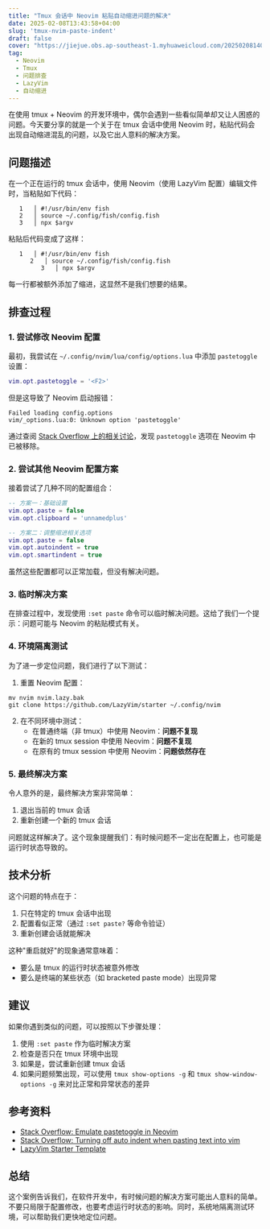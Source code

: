 ```yaml
---
title: "Tmux 会话中 Neovim 粘贴自动缩进问题的解决"
date: 2025-02-08T13:43:58+04:00
slug: 'tmux-nvim-paste-indent'
draft: false
cover: "https://jiejue.obs.ap-southeast-1.myhuaweicloud.com/20250208140012411.webp"
tag:
  - Neovim
  - Tmux
  - 问题排查
  - LazyVim
  - 自动缩进
---
```


在使用 tmux + Neovim 的开发环境中，偶尔会遇到一些看似简单却又让人困惑的问题。今天要分享的就是一个关于在 tmux 会话中使用 Neovim 时，粘贴代码会出现自动缩进混乱的问题，以及它出人意料的解决方案。

<!--more-->

## 问题描述

在一个正在运行的 tmux 会话中，使用 Neovim（使用 LazyVim 配置）编辑文件时，当粘贴如下代码：

```fish
   1   │ #!/usr/bin/env fish
   2   │ source ~/.config/fish/config.fish
   3   │ npx $argv
```

粘贴后代码变成了这样：

```fish
   1   │ #!/usr/bin/env fish
      2   │ source ~/.config/fish/config.fish
         3   │ npx $argv
```

每一行都被额外添加了缩进，这显然不是我们想要的结果。

## 排查过程

### 1. 尝试修改 Neovim 配置

最初，我尝试在 `~/.config/nvim/lua/config/options.lua` 中添加 `pastetoggle` 设置：

```lua
vim.opt.pastetoggle = '<F2>'
```

但是这导致了 Neovim 启动报错：

```
Failed loading config.options
vim/_options.lua:0: Unknown option 'pastetoggle'
```

通过查阅 [Stack Overflow 上的相关讨论](https://stackoverflow.com/questions/76687544/emulate-pastetoggle-in-neovim)，发现 `pastetoggle` 选项在 Neovim 中已被移除。

### 2. 尝试其他 Neovim 配置方案

接着尝试了几种不同的配置组合：

```lua
-- 方案一：基础设置
vim.opt.paste = false
vim.opt.clipboard = 'unnamedplus'

-- 方案二：调整缩进相关选项
vim.opt.paste = false
vim.opt.autoindent = true
vim.opt.smartindent = true
```

虽然这些配置都可以正常加载，但没有解决问题。

### 3. 临时解决方案

在排查过程中，发现使用 `:set paste` 命令可以临时解决问题。这给了我们一个提示：问题可能与 Neovim 的粘贴模式有关。

### 4. 环境隔离测试

为了进一步定位问题，我们进行了以下测试：

1. 重置 Neovim 配置：
```fish
mv nvim nvim.lazy.bak
git clone https://github.com/LazyVim/starter ~/.config/nvim
```

2. 在不同环境中测试：
   - 在普通终端（非 tmux）中使用 Neovim：**问题不复现**
   - 在新的 tmux session 中使用 Neovim：**问题不复现**
   - 在原有的 tmux session 中使用 Neovim：**问题依然存在**

### 5. 最终解决方案

令人意外的是，最终解决方案非常简单：

1. 退出当前的 tmux 会话
2. 重新创建一个新的 tmux 会话

问题就这样解决了。这个现象提醒我们：有时候问题不一定出在配置上，也可能是运行时状态导致的。

## 技术分析

这个问题的特点在于：
1. 只在特定的 tmux 会话中出现
2. 配置看似正常（通过 `:set paste?` 等命令验证）
3. 重新创建会话就能解决

这种"重启就好"的现象通常意味着：
- 要么是 tmux 的运行时状态被意外修改
- 要么是终端的某些状态（如 bracketed paste mode）出现异常

## 建议

如果你遇到类似的问题，可以按照以下步骤处理：

1. 使用 `:set paste` 作为临时解决方案
2. 检查是否只在 tmux 环境中出现
3. 如果是，尝试重新创建 tmux 会话
4. 如果问题频繁出现，可以使用 `tmux show-options -g` 和 `tmux show-window-options -g` 来对比正常和异常状态的差异

## 参考资料

- [Stack Overflow: Emulate pastetoggle in Neovim](https://stackoverflow.com/questions/76687544/emulate-pastetoggle-in-neovim)
- [Stack Overflow: Turning off auto indent when pasting text into vim](https://stackoverflow.com/questions/2514445/turning-off-auto-indent-when-pasting-text-into-vim)
- [LazyVim Starter Template](https://github.com/LazyVim/starter)

## 总结

这个案例告诉我们，在软件开发中，有时候问题的解决方案可能出人意料的简单。不要只局限于配置修改，也要考虑运行时状态的影响。同时，系统地隔离测试环境，可以帮助我们更快地定位问题。
